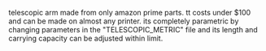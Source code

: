 telescopic arm made from only amazon prime parts. tt costs under $100 and can be made on almost any printer. its completely parametric by changing parameters in the "TELESCOPIC_METRIC" file and its length and carrying capacity can be adjusted within limit.
